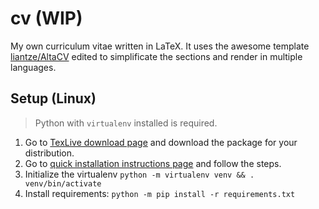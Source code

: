# cv (WIP)

My own curriculum vitae written in LaTeX. It uses the awesome template [liantze/AltaCV](https://github.com/liantze/AltaCV) edited to simplificate the sections and render in multiple languages.

## Setup (Linux)

> Python with `virtualenv` installed is required.

1. Go to [TexLive download page](http://www.tug.org/texlive/acquire-netinstall.html) and download the package for your distribution.
2. Go to [quick installation instructions page](http://www.tug.org/texlive/quickinstall.html) and follow the steps.
3. Initialize the virtualenv `python -m virtualenv venv && . venv/bin/activate`
4. Install requirements: `python -m pip install -r requirements.txt`
